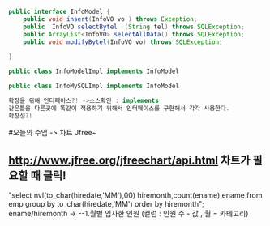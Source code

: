 ~~~java
public interface InfoModel {
	public void insert(InfoVO vo ) throws Exception;
	public  InfoVO selectBytel	(String tel) throws SQLException;
	public ArrayList<InfoVO> selectAllData() throws SQLException;
	public void modifyBytel(InfoVO vo) throws SQLException;
	
}

public class InfoModelImpl implements InfoModel

public class InfoMySQLImpl implements InfoModel

확장을 위해 인터페이스?! ->소스확인 : implements 
같은틀을 다른곳에 똑같이 적용하기 위해서 인터페이스를 구현해서 각각 사용한다.
확장성?!

~~~

#오늘의 수업 -> 차트 Jfree~
## http://www.jfree.org/jfreechart/api.html 차트가 필요할 때 클릭!

"select nvl(to_char(hiredate,'MM'),00) hiremonth,count(ename) ename from emp group by to_char(hiredate,'MM') order by hiremonth";
ename/hiremonth -> --1.월별 입사한 인원 (컬럼 : 인원 수 - 값 , 월 = 카테고리)

